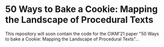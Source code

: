 # 50 Ways to Bake a Cookie: Mapping the Landscape of Procedural Texts
This repository will soon contain the code for the CIKM'21 paper "50 Ways to bake a Cookie: Mapping the Landscape of Procedural Texts"...
